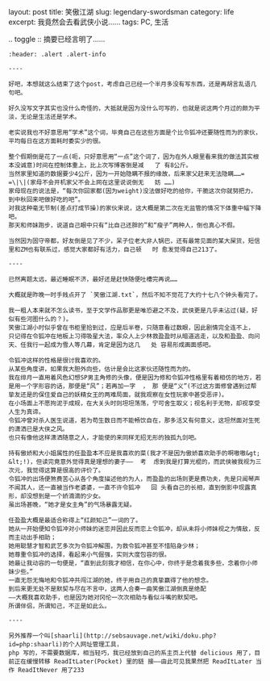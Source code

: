 layout: post
title: 笑傲江湖
slug: legendary-swordsman
category: life
excerpt: 我竟然会去看武侠小说……
tags: PC, 生活

.. toggle :: 摘要已经言明了…… 

    :header: .alert .alert-info

    ----

    好吧，本想就这么结束了这个post，考虑自己已经一个半月多没有写东西，还是再胡言乱语几句吧。
    
    好久没写文字其实也没什么奇怪的，大抵就是因为没什么可写的，也就是说这两个月过的颇为平淡，无论是生活还是学术。
    
    老实说我也不好意思用“学术”这个词，毕竟自己在这些方面是个比令狐冲还要随性而为的家伙，平均每日在这方面耗时委实少的很。
    
    整个假期倒是花了一点(呃，只好意思用“一点”这个词了，因为在外人眼里看来我的做法其实根本没诚意)时间在控制体重上，比上次写博客倒是减   了 有8公斤。
    当然家里知道的数据要少4公斤，因为一开始隐瞒不报的缘故，后来家父赶来无法隐瞒……= =\|\|(家母不会开机家父不会上网在这里说说倒无   妨 ……)
    家母现在的说法是，“每次你回家都(因为weight)没法做好吃的给你，干脆这次你就努把力，到中秋回来吧做好吃的吧”。
    对我这种毫无节制(差点打成节操)的家伙来说，这大概是第二次在无监管的情况下体重中幅下降吧。
    那天和师妹跑步，说道自己眼中只有“比自己还胖的”和“瘦子”两种人，倒也真心不假。
    
    当然因为固守帝都，好友倒是见了不少，呆子位老大非人锅巴，还有最常见面的某大屎货，短信里和ZM也有联系过，感觉大家都好有活力，自己顿   时 愈发觉得自己213了。
    
    ----
    
    已然离题太远，最近睡眠不济，最好还是赶快随便吐槽完再说……
    
    大概就是昨晚一时手贱点开了 `笑傲江湖.txt`，然后不知不觉花了大约十七八个钟头看完了。
    
    我一粗人本来就不怎么读书，至于文学作品那更是唯恐避之不及，武侠更是几乎未沾过(疑，好似有些河图什么的？)。
    笑傲江湖小时似乎曾在书柜里拾到过，应是后半卷，只随意看过数眼，因此剧情完全连不上，
    只记得在令狐冲在地板上习得吸星大法，率众人上少林救盈盈时从暗道逃走，以及和盈盈、向问天、任我行一起成为雪人等几幕，肯定是因为这几   处 容易形成画面感吧。
    
    令狐冲这样的性格是很讨我喜欢的。
    从某些角度讲，如果我大胆外向些，估计是会比这家伙还随性而为的。
    我在绯月一直用着风色幻想SP男主角修的头像，便是因为修和令狐冲性格里有着相仿的地方，若是用一个字形容的话，那便是“风”；若再加一字  ， 那 便是“义”(不过这方面修曾遇到过帮挚友还是的保住爱自己的妖精女王的两难局面，就我观察在女性玩家中甚受恶评)。
    在小场面上不愿拘泥于成规，在大关头时则坦坦荡荡，宁可舍生取义；视名利于无物，却视享受人生为真谛。
    令狐冲曾对杀人医生说道，若为苟生数日而不能畅饮自在，那多活又有何意义，这坦然面对生死的潇洒已是大侠之风。
    也只有像他这样潇洒随意之人，才能使的来同样无招无形的独孤九剑吧。
    
    持有傲娇和大小姐属性的任盈盈本不应是我喜欢的菜(我才不是因为傲娇喜欢助手的啊嗷嗷&gt; &lt;!)，但读完竟意外觉得真是理想的妻子——  考  虑到我是打算光棍的，而武侠被我视为三次元，我觉得这算是很高的评价了。
    令狐冲的出场便煞费苦心从各个角度描述他的为人，而盈盈的出场则更是费功夫，先是只闻琴声不闻其人，还一直被当作老婆婆，一直不许令狐冲   回 头看自己的长相，直到倒影中现露真形，却没想到是一个娇滴滴的少女。
    虽出场甚晚，“她才是女主角”的气场暴露无疑。
    
    任盈盈大概是最适合称得上“红颜知己”一词的了。
    她从一开始便知令狐冲对小师妹的迷恋并因此反而恋上令狐冲，却从未将小师妹视之为情敌，反而主动出手相助；
    她用聪慧才智和武艺多次为令狐冲解围，为救令狐冲甚至不惜陷身少林；
    她尊重令狐冲的选择，看起来小气倔强，实则大度包容的很。
    她最让我动容的一句便是，“直到此刻我才相信，在你心中，你终于是念着我多些，念着你小师妹少些。”
    一直无怨无悔地和令狐冲共闯江湖的她，终于用自己的真挚赢得了他的想念。
    到后来更无处不是默契与尽在不言中，这两人合奏一曲笑傲江湖倒真是绝配
    ——大概我喜欢助手，也是因为她对冈伦一次次相助与看似斗嘴的默契吧。
    所谓伴侣，所谓知己，不正是如此么。
    
    ----
    
    另外推荐一个叫[shaarli](http://sebsauvage.net/wiki/doku.php?id=php:shaarli)的个人网址管理工具，
    php 写的，不需要数据库，相当轻巧，我已经放到自己的系主页上代替 delicious 用了，目前正在缓慢转移 ReadItLater(Pocket) 里的链 接——由此可见我果然把 ReadItLater 当作 ReadItNever 用了233

